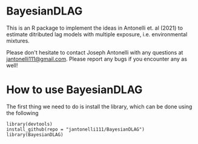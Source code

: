 # BayesianDLAG

This is an R package to implement the ideas in Antonelli et. al (2021) to estimate ditributed lag models with multiple exposure, i.e. environmental mixtures.

Please don't hesitate to contact Joseph Antonelli with any questions at jantonelli111@gmail.com. Please report any bugs if you encounter any as well!

# How to use BayesianDLAG

The first thing we need to do is install the library, which can be done using the following

```
library(devtools)
install_github(repo = "jantonelli111/BayesianDLAG")
library(BayesianDLAG)
```
